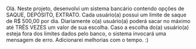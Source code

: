 Olá. Neste projeto, desenvolvi um sistema bancário contendo opções de SAQUE, DEPÓSITO, EXTRATO.
Cada usuário(a) possui um limite de saque de R$ 500,00 por dia. Diariamente o(a) usuário(a) poderá sacar no máximo até TRÊS VEZES um valor de sua escolha.
Caso a escolha do(a) usuário(a) esteja fora dos limites dados pelo banco, o sistema invocará uma mensagem de erro.
Adicionarei melhorias com o tempo. :)
